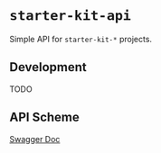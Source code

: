 # `starter-kit-api`

Simple API for `starter-kit-*` projects.

## Development

TODO

## API Scheme

[Swagger Doc](./src/generated/swagger.json)
